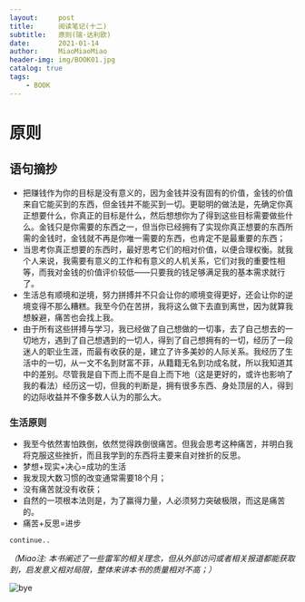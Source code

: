 ```yaml
---
layout:     post                   
title:      阅读笔记(十二)       
subtitle:   原则(瑞·达利欧)
date:       2021-01-14      
author:     MiaoMiaoMiao                   
header-img: img/BOOK01.jpg
catalog: true                       
tags:                               
    - BOOK
---
```

# 原则
## 语句摘抄
- 把赚钱作为你的目标是没有意义的，因为金钱并没有固有的价值，金钱的价值来自它能买到的东西，但金钱并不能买到一切。更聪明的做法是，先确定你真正想要什么，你真正的目标是什么，然后想想你为了得到这些目标需要做些什么。金钱只是你需要的东西之一，但当你已经拥有了实现你真正想要的东西所需的金钱时，金钱就不再是你唯一需要的东西，也肯定不是最重要的东西；
- 当思考你真正想要的东西时，最好思考它们的相对价值，以便合理权衡。就我个人来说，我需要有意义的工作和有意义的人机关系，它们对我的重要性相等，而我对金钱的价值评价较低——只要我的钱足够满足我的基本需求就行了。
- 生活总有顺境和逆境，努力拼搏并不只会让你的顺境变得更好，还会让你的逆境变得不那么糟糕。我至今仍在苦拼，我将这么做下去直到离世，因为就算我想躲避，痛苦也会找上我。
- 由于所有这些拼搏与学习，我已经做了自己想做的一切事，去了自己想去的一切地方，遇到了自己想遇到的一切人，得到了自己想拥有的一切，经历了一段迷人的职业生涯，而最有收获的是，建立了许多美妙的人际关系。我经历了生活中的一切，从一文不名到财富不菲，从籍籍无名到功成名就，所以我知道其中的差别。尽管我是自下而上而不是自上而下地（这是更好的，或许也影响了我的看法）经历这一切，但我的判断是，拥有很多东西、身处顶层的人，得到的边际收益并不像多数人认为的那么大。

### 生活原则
- 我至今依然害怕跌倒，依然觉得跌倒很痛苦。但我会思考这种痛苦，并明白我将克服这些挫折，而且我学到的东西将主要来自对挫折的反思。
- 梦想+现实+决心=成功的生活
- 我发现大数习惯的改变通常需要18个月；
- 没有痛苦就没有收获；
- 自然的一项根本法则是，为了赢得力量，人必须努力突破极限，而这是痛苦的。
- 痛苦+反思=进步

`continue..`


*（Miao注: 本书阐述了一些雷军的相关理念，但从外部访问或者相关报道都能获取到，启发意义相对局限，整体来讲本书的质量相对不高；）*


![bye](https://i.loli.net/2020/07/18/As9UOXhr8Kl4IQe.png)


